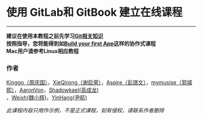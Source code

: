 # 使用 GitLab和 GitBook 建立在线课程

---

**建议在使用本教程之前先学习**[**Git相关知识**](http://git-scm.com/book/zh/v2)  
**按照指导，您将能得到如**[**Build your first App**](https://cooc-china.gitbooks.io/build-your-first-app-course/content/)**这样的协作式课程**  
**Mac用户请参考Linux相应教程**

### 作者

[Kinggo（周庆国）](https://github.com/kinggolzu)，[XieQirong（谢启荣）](https://github.com/XieQirong)，[Aspire（彭璟文）](https://prettyxw.com)，[mymusise（郭城熙）](https://github.com/mymusise)，[AaronVon](https://github.com/AaronVon)，[Shadowkael\(高成龙\)](https://github.com/shadowkael)  
，[Weixh\(魏小辉\)](https://github.com/Weixh121001)，[YinHang\(尹航\)](https://github.com/yinhang2)

_此课程内容只用作示例，不是正式课程，如有侵权，请联系作者删除_

